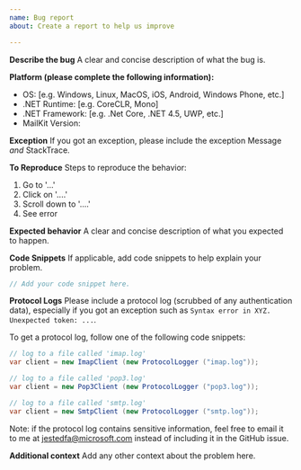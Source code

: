 ```yaml
---
name: Bug report
about: Create a report to help us improve

---
```


**Describe the bug**
A clear and concise description of what the bug is.

**Platform (please complete the following information):**
 - OS: [e.g. Windows, Linux, MacOS, iOS, Android, Windows Phone, etc.]
 - .NET Runtime: [e.g. CoreCLR, Mono]
 - .NET Framework: [e.g. .Net Core, .NET 4.5, UWP, etc.]
 - MailKit Version: 

**Exception**
If you got an exception, please include the exception Message *and* StackTrace.

**To Reproduce**
Steps to reproduce the behavior:
1. Go to '...'
2. Click on '....'
3. Scroll down to '....'
4. See error

**Expected behavior**
A clear and concise description of what you expected to happen.

**Code Snippets**
If applicable, add code snippets to help explain your problem.

```csharp
// Add your code snippet here.
```

**Protocol Logs**
Please include a protocol log (scrubbed of any authentication data), especially
if you got an exception such as `Syntax error in XYZ. Unexpected token: ...`.

To get a protocol log, follow one of the following code snippets:

```csharp
// log to a file called 'imap.log'
var client = new ImapClient (new ProtocolLogger ("imap.log"));
```

```csharp
// log to a file called 'pop3.log'
var client = new Pop3Client (new ProtocolLogger ("pop3.log"));
```

```csharp
// log to a file called 'smtp.log'
var client = new SmtpClient (new ProtocolLogger ("smtp.log"));
```

Note: if the protocol log contains sensitive information, feel free to email it to me at
jestedfa@microsoft.com instead of including it in the GitHub issue.

**Additional context**
Add any other context about the problem here.
